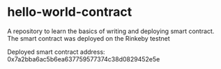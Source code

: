 # hello-world-contract
A repository to learn the basics of writing and deploying smart contract. The smart contract was deployed on the Rinkeby testnet

Deployed smart contract address: 0x7a2bba6ac5b6ea637759577374c38d0829452e5e
